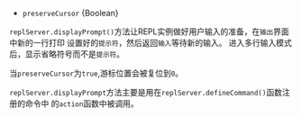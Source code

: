 <!-- YAML
added: v0.1.91
-->

* `preserveCursor` {Boolean}

`replServer.displayPrompt()`方法让REPL实例做好用户输入的准备，在`输出`界面中新的一行打印
设置好的`提示符`，然后返回`输入`等待新的输入。
进入多行输入模式后，显示省略符号而不是`提示符`。

当`preserveCursor`为`true`,游标位置会被复位到`0`。

`replServer.displayPrompt`方法主要是用在`replServer.defineCommand()`函数注册的命令中
的`action`函数中被调用。
